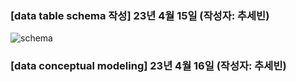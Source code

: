 
### [data table schema 작성] 23년 4월 15일 (작성자: 추세빈)
![schema](https://github.com/cobinding/Nengcipie/issues/1#issue-1670608440.PNG)
### [data conceptual modeling] 23년 4월 16일 (작성자: 추세빈)
